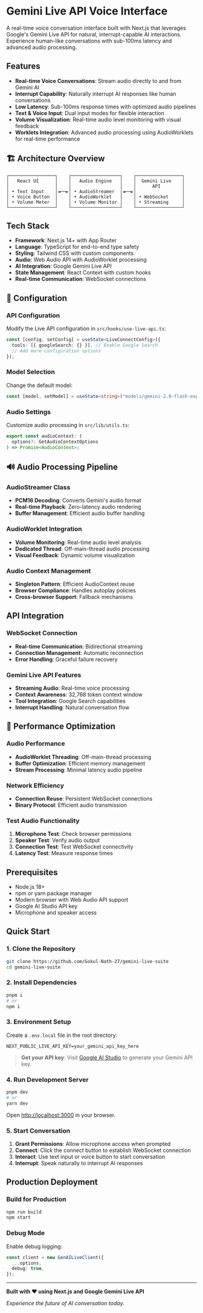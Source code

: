 # Gemini Live API Voice Interface

A real-time voice conversation interface built with Next.js that leverages Google's Gemini Live API for natural, interrupt-capable AI interactions. Experience human-like conversations with sub-100ms latency and advanced audio processing.

## Features

- **Real-time Voice Conversations**: Stream audio directly to and from Gemini AI
- **Interrupt Capability**: Naturally interrupt AI responses like human conversations
- **Low Latency**: Sub-100ms response times with optimized audio pipelines
- **Text & Voice Input**: Dual input modes for flexible interaction
- **Volume Visualization**: Real-time audio level monitoring with visual feedback
- **Worklets Integration**: Advanced audio processing using AudioWorklets for real-time performance

## 🏗️ Architecture Overview

```
┌─────────────────┐    ┌──────────────────┐    ┌─────────────────┐
│   React UI      │    │   Audio Engine   │    │  Gemini Live    │
│                 │    │                  │    │      API        │
│ • Text Input    │◄──►│ • AudioStreamer  │◄──►│                 │
│ • Voice Button  │    │ • AudioWorklet   │    │ • WebSocket     │
│ • Volume Meter  │    │ • Volume Monitor │    │ • Streaming     │
└─────────────────┘    └──────────────────┘    └─────────────────┘
```

## Tech Stack

- **Framework**: Next.js 14+ with App Router
- **Language**: TypeScript for end-to-end type safety
- **Styling**: Tailwind CSS with custom components
- **Audio**: Web Audio API with AudioWorklet processing
- **AI Integration**: Google Gemini Live API
- **State Management**: React Context with custom hooks
- **Real-time Communication**: WebSocket connections

## 🔧 Configuration

### API Configuration

Modify the Live API configuration in `src/hooks/use-live-api.ts`:

```typescript
const [config, setConfig] = useState<LiveConnectConfig>({
  tools: [{ googleSearch: {} }], // Enable Google Search
  // Add more configuration options
});
```

### Model Selection

Change the default model:

```typescript
const [model, setModel] = useState<string>("models/gemini-2.0-flash-exp");
```

### Audio Settings

Customize audio processing in `src/lib/utils.ts`:

```typescript
export const audioContext: (
  options?: GetAudioContextOptions
) => Promise<AudioContext>;
```


## 🔊 Audio Processing Pipeline

### AudioStreamer Class

- **PCM16 Decoding**: Converts Gemini's audio format
- **Real-time Playback**: Zero-latency audio rendering
- **Buffer Management**: Efficient audio buffer handling

### AudioWorklet Integration

- **Volume Monitoring**: Real-time audio level analysis
- **Dedicated Thread**: Off-main-thread audio processing
- **Visual Feedback**: Dynamic volume visualization

### Audio Context Management

- **Singleton Pattern**: Efficient AudioContext reuse
- **Browser Compliance**: Handles autoplay policies
- **Cross-browser Support**: Fallback mechanisms

## API Integration

### WebSocket Connection

- **Real-time Communication**: Bidirectional streaming
- **Connection Management**: Automatic reconnection
- **Error Handling**: Graceful failure recovery

### Gemini Live API Features

- **Streaming Audio**: Real-time voice processing
- **Context Awareness**: 32,768 token context window
- **Tool Integration**: Google Search capabilities
- **Interrupt Handling**: Natural conversation flow

## 🚀 Performance Optimization

### Audio Performance

- **AudioWorklet Threading**: Off-main-thread processing
- **Buffer Optimization**: Efficient memory management
- **Stream Processing**: Minimal latency audio pipeline

### Network Efficiency

- **Connection Reuse**: Persistent WebSocket connections
- **Binary Protocol**: Efficient audio transmission

### Test Audio Functionality

1. **Microphone Test**: Check browser permissions
2. **Speaker Test**: Verify audio output
3. **Connection Test**: Test WebSocket connectivity
4. **Latency Test**: Measure response times

## Prerequisites

- Node.js 18+
- npm or yarn package manager
- Modern browser with Web Audio API support
- Google AI Studio API key
- Microphone and speaker access

## Quick Start

### 1. Clone the Repository

```bash
git clone https://github.com/Gokul-Nath-27/gemini-live-suite
cd gemini-live-suite
```

### 2. Install Dependencies

```bash
pnpm i
# or
npm i
```

### 3. Environment Setup

Create a `.env.local` file in the root directory:

```env
NEXT_PUBLIC_LIVE_API_KEY=your_gemini_api_key_here
```

> **Get your API key**: Visit [Google AI Studio](https://aistudio.google.com/) to generate your Gemini API key.

### 4. Run Development Server

```bash
pnpm dev
# or
yarn dev
```

Open [http://localhost:3000](http://localhost:3000) in your browser.

### 5. Start Conversation

1. **Grant Permissions**: Allow microphone access when prompted
2. **Connect**: Click the connect button to establish WebSocket connection
3. **Interact**: Use text input or voice button to start conversation
4. **Interrupt**: Speak naturally to interrupt AI responses

## Production Deployment

### Build for Production

```bash
npm run build
npm start
```

### Debug Mode

Enable debug logging:

```typescript
const client = new GenAILiveClient({
  ...options,
  debug: true,
});
```

---

**Built with ❤️ using Next.js and Google Gemini Live API**

_Experience the future of AI conversation today._

